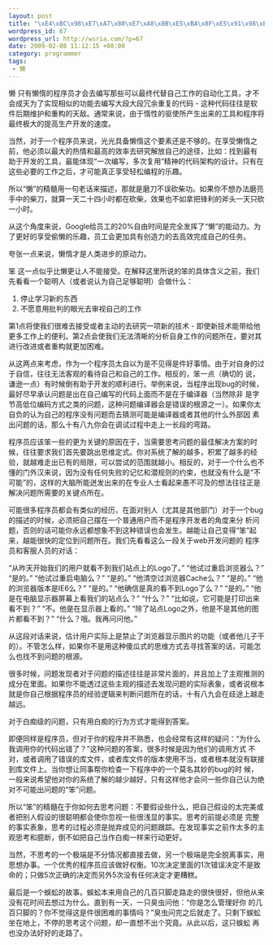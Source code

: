 ```yaml
--- 
layout: post
title: "\xE4\xBC\x98\xE7\xA7\x80\xE7\xA8\x8B\xE5\xBA\x8F\xE5\x91\x98\xE7\x9A\x84\xE4\xB8\xA4\xE5\xA4\xA7\xE8\xA6\x81\xE7\xB4\xA0\xEF\xBC\x9A\xE6\x87\x92+\xE7\xAC\xA8"
wordpress_id: 67
wordpress_url: http://wsria.com/?p=67
date: 2009-02-08 11:12:15 +08:00
category: programmer
tags: 
 - 懒
---
```

懒 只有懒惰的程序员才会去编写那些可以最终代替自己工作的自动化工具，才不会成天为了实现相似的功能去编写大段大段冗余重复的代码 - 这种代码往往是软件后期维护和重构的天敌。通常来说，由于惰性的驱使所产生出来的工具和程序将最终极大的提高生产开发的速度。

<!--more-->

当然，对于一个程序员来说，光光具备懒惰这个要素还是不够的。在享受懒惰之前，他必须以最大的热情和最高的效率去研究解放自己的途径，比如：找到最有 助于开发的工具，最能体现“一次编写，多次复用”精神的代码架构的设计。只有在这些必要的工作之后，才可能真正享受轻松编程的乐趣。

所以“懒”的精髓用一句老话来描述，那就是磨刀不误砍柴功。如果你不想办法磨亮手中的柴刀，就算一天二十四小时都在砍柴，效果也不如拿把锋利的斧头一天只砍一小时。

从这个角度来说，Google给员工的20%自由时间是完全发挥了“懒”的能动力。为了更好的享受偷懒的乐趣，员工会更加具有创造力的去高效完成自己的任务。

夸张一点来说，懒惰才是人类进步的原动力。

笨 这一点似乎比懒更让人不能接受。在解释这里所说的笨的具体含义之前，我们先看看一个聪明人（或者说认为自己足够聪明）会做什么：

1) 停止学习新的东西
2) 不愿意用批判的眼光去审视自己的工作

第1点将使我们很难去接受或者主动的去研究一项新的技术 - 即使新技术能带给他更多工作上的便利。第2点会使我们无法清晰的分析自身工作的问题所在，要对其进行改进或者重构就更加困难。

从这两点来考虑，作为一个程序员太自以为是不见得是件好事情。由于对自身的过于自信，往往无法客观的看待自己和自己的工作。相反的，笨一点（确切的 说，谦逊一点）有时候倒有助于开发的顺利进行。举例来说，当程序出现bug的时候，最好尽早承认问题是出在自己编写的代码上面而不是在于编译器（当然除非 是字节高低位编码方式之类的问题，这种问题编译器会是错误的根源之一）。如果你太自负的认为自己的程序没有问题而去猜测可能是编译器或者其他的什么外部因 素出问题的话，那么十有八九你会在调试过程中走上一长段的弯路。

程序员应该笨一些的更为关键的原因在于，当需要思考问题的最佳解决方案的时候，往往要求我们首先要跳出思维定式。你对系统了解的越多，积累了越多的经 验，就越难走出已有的局限，可以尝试的范围就越小。相反的，对于一个什么也不懂的门外汉来说，因为没有任何失败的记忆和潜规则的约束，也就没有什么是“不 可能”的，这样的大脑所能迸发出来的在专业人士看起来愚不可及的想法往往正是解决问题所需要的关键点所在。

可能很多程序员都会有类似的经历，在面对别人（尤其是其他部门）对于一个bug的描述的时候，必须把自己摆在一个普通用户而不是程序开发者的角度来分 析问题，否则的话可能你永远都想象不到这种错误也会发生。越能让自己变得“笨”起来，越能很快的定位到问题所在。我们先看看这么一段关于web开发问题的 程序员和客服人员的对话：

“从昨天开始我们的用户就看不到我们站点上的Logo了。”
“他试过重启浏览器么？”
“是的。”
“他试过重启电脑么？”
“是的。”
“他清空过浏览器Cache么？”
“是的。”
“他的浏览器版本是IE6么？”
“是的。”
“他确信是真的看不到Logo了么？”
“是的。”
“他是在电脑显示器屏幕上看我们的站点么？”
“什么？”
“比如说，它可能是打印出来看不到？”
“不。他是在显示器上看的。”
“除了站点Logo之外，他是不是其他的图片都看不到？”
“什么？哦。我再问问他。”

从这段对话来说，估计用户实际上是禁止了浏览器显示图片的功能（或者他儿子干的）。不管怎么样，如果你不是用这种傻瓜式的思维方式去寻找答案的话，可能怎么也找不到问题的根源。

很多时候，问题发现者对于问题的描述往往是非常片面的，并且加上了主观推测的成分在里面。如果你不能透过这些主观的描述去发现问题的实际表象，或者说根本就是你自己根据程序员的经验逻辑来判断问题所在的话，十有八九会在歧途上越走越远。

对于白痴级的问题，只有用白痴的行为方式才能得到答案。

即便同样是程序员，但对于你的程序并不熟悉，也会经常有这样的疑问：“为什么我调用你的代码出错了？”这种问题的答案，很多时候是因为他们的调用方式 不对，或者调用了错误的库文件，或者库文件的版本使用不当，或者根本就没有联接到库文件上。当你想让同事帮你检查一下程序中的一个莫名其妙的bug的时 候，一般来说希望他对你的系统了解的越少越好，只有这样他才会问一些你自己认为绝对不可能出问题的“笨”问题。

所以“笨”的精髓在于你如何去思考问题：不要假设些什么，把自己假设的太完美或者把别人假设的很聪明都会使你忽视一些很浅显的事实。思考的前提必须是 完整的事实表象，思考的过程必须是抛弃成见的问题跟踪。在发现事实之前作太多的主观思考和臆断，倒不如把自己当作白痴一样来行动更好。

当然，不思考的一个极端是不分情况都直接去做，另一个极端是完全脱离事实，用思想办事。一个优秀的程序员应该做好权衡。10次决定里面的1次错误决定不是致命的；只做5次正确的决定而另外5次没有任何决定才更糟糕。

最后是一个蜈蚣的故事。蜈蚣本来用自己的几百只脚走路走的很快很好，但他从来没有花时间去想过为什么。直到有一天，一只臭虫问他：“你是怎么管理好你 的几百只脚的？你不觉得这是件很困难的事情吗？”臭虫问完之后就走了。只剩下蜈蚣坐在地上，不停的思考这个问题，却一直想不出个究竟。从此以后，这只蜈蚣 再也没办法好好的走路了。

